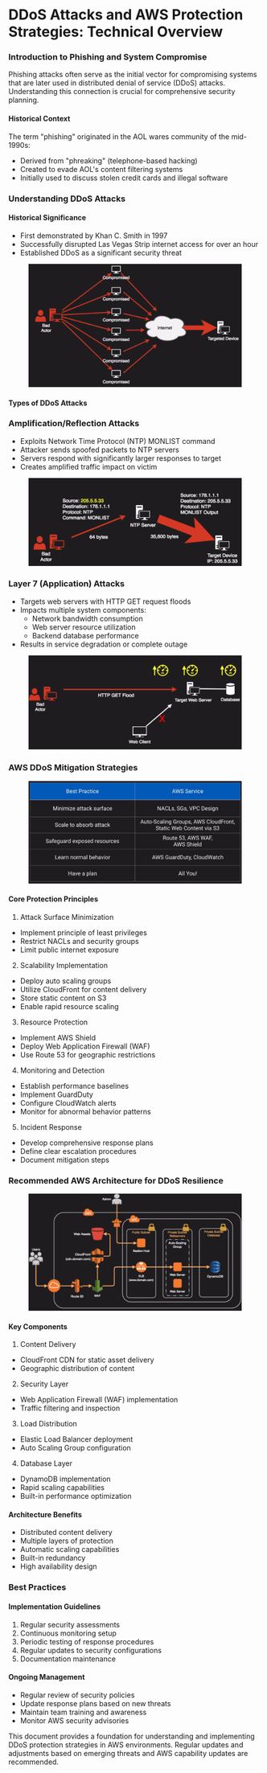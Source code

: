 # DDoS Attacks and AWS Protection Strategies: Technical Overview

### Introduction to Phishing and System Compromise

Phishing attacks often serve as the initial vector for compromising systems that are later used in distributed denial of service (DDoS) attacks. Understanding this connection is crucial for comprehensive security planning.

#### Historical Context

The term "phishing" originated in the AOL wares community of the mid-1990s:

* Derived from "phreaking" (telephone-based hacking)
* Created to evade AOL's content filtering systems
* Initially used to discuss stolen credit cards and illegal software

### Understanding DDoS Attacks

#### Historical Significance

* First demonstrated by Khan C. Smith in 1997
* Successfully disrupted Las Vegas Strip internet access for over an hour
* Established DDoS as a significant security threat

<figure><img src="../../../../.gitbook/assets/image (7) (1) (1) (1) (1).png" alt=""><figcaption></figcaption></figure>

#### Types of DDoS Attacks

### Amplification/Reflection Attacks

* Exploits Network Time Protocol (NTP) MONLIST command
* Attacker sends spoofed packets to NTP servers
* Servers respond with significantly larger responses to target
* Creates amplified traffic impact on victim

<figure><img src="../../../../.gitbook/assets/image (6) (1) (1) (1) (1).png" alt=""><figcaption></figcaption></figure>

### Layer 7 (Application) Attacks

* Targets web servers with HTTP GET request floods
* Impacts multiple system components:
  * Network bandwidth consumption
  * Web server resource utilization
  * Backend database performance
* Results in service degradation or complete outage

<figure><img src="../../../../.gitbook/assets/image (8) (1) (1) (1).png" alt=""><figcaption></figcaption></figure>

### AWS DDoS Mitigation Strategies

<figure><img src="../../../../.gitbook/assets/image (9) (1) (1) (1).png" alt=""><figcaption></figcaption></figure>

#### Core Protection Principles

1. Attack Surface Minimization

* Implement principle of least privileges
* Restrict NACLs and security groups
* Limit public internet exposure

2. Scalability Implementation

* Deploy auto scaling groups
* Utilize CloudFront for content delivery
* Store static content on S3
* Enable rapid resource scaling

3. Resource Protection

* Implement AWS Shield
* Deploy Web Application Firewall (WAF)
* Use Route 53 for geographic restrictions

4. Monitoring and Detection

* Establish performance baselines
* Implement GuardDuty
* Configure CloudWatch alerts
* Monitor for abnormal behavior patterns

5. Incident Response

* Develop comprehensive response plans
* Define clear escalation procedures
* Document mitigation steps

### Recommended AWS Architecture for DDoS Resilience

<figure><img src="../../../../.gitbook/assets/image (11) (1) (1) (1).png" alt=""><figcaption></figcaption></figure>

#### Key Components

1. Content Delivery

* CloudFront CDN for static asset delivery
* Geographic distribution of content

2. Security Layer

* Web Application Firewall (WAF) implementation
* Traffic filtering and inspection

3. Load Distribution

* Elastic Load Balancer deployment
* Auto Scaling Group configuration

4. Database Layer

* DynamoDB implementation
* Rapid scaling capabilities
* Built-in performance optimization

#### Architecture Benefits

* Distributed content delivery
* Multiple layers of protection
* Automatic scaling capabilities
* Built-in redundancy
* High availability design

### Best Practices

#### Implementation Guidelines

1. Regular security assessments
2. Continuous monitoring setup
3. Periodic testing of response procedures
4. Regular updates to security configurations
5. Documentation maintenance

#### Ongoing Management

* Regular review of security policies
* Update response plans based on new threats
* Maintain team training and awareness
* Monitor AWS security advisories

This document provides a foundation for understanding and implementing DDoS protection strategies in AWS environments. Regular updates and adjustments based on emerging threats and AWS capability updates are recommended.
